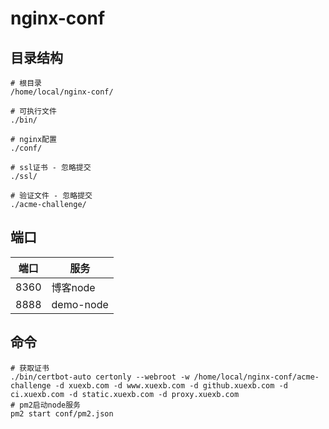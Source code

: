 # nginx-conf

## 目录结构

```
# 根目录
/home/local/nginx-conf/

# 可执行文件
./bin/

# nginx配置
./conf/

# ssl证书 - 忽略提交
./ssl/

# 验证文件 - 忽略提交
./acme-challenge/
```

## 端口

端口 | 服务
--- | ---
8360 | 博客node
8888 | demo-node

## 命令

```
# 获取证书
./bin/certbot-auto certonly --webroot -w /home/local/nginx-conf/acme-challenge -d xuexb.com -d www.xuexb.com -d github.xuexb.com -d ci.xuexb.com -d static.xuexb.com -d proxy.xuexb.com
# pm2启动node服务
pm2 start conf/pm2.json
```
